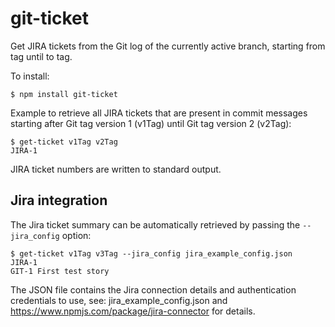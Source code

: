 # git-ticket
Get JIRA tickets from the Git log of the currently active branch, starting from tag until to tag.

To install:
```
$ npm install git-ticket
```

Example to retrieve all JIRA tickets that are present in commit messages starting after Git tag version 1 (v1Tag) until Git tag version 2 (v2Tag):
```
$ get-ticket v1Tag v2Tag
JIRA-1
```
JIRA ticket numbers are written to standard output.

## Jira integration
The Jira ticket summary can be automatically retrieved by passing the `--jira_config` option:
```
$ get-ticket v1Tag v3Tag --jira_config jira_example_config.json
JIRA-1
GIT-1 First test story
```
The JSON file contains the Jira connection details and authentication credentials to use, see: jira_example_config.json and https://www.npmjs.com/package/jira-connector for details.
